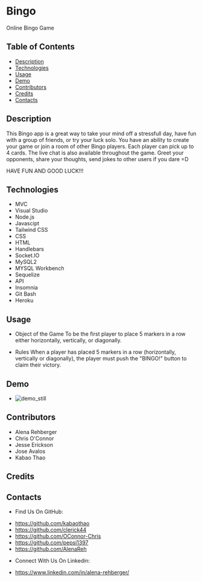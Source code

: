 # Bingo

Online Bingo Game
  
## Table of Contents

  - [Description](#Description)
  - [Technologies](#Technologies)
  - [Usage](#Usage)
  - [Demo](#Demo)
  - [Contributors](#Contributors)
  - [Credits](#Credits)
  - [Contacts](#Contacts)
  

## Description 

This Bingo app is a great way to take your mind off a stressfull day, have fun with a group of friends, or try your luck solo. You have an ability to create your game or join a room of other Bingo players. Each player can pick up to 4 cards. The live chat is also available throughout the game. Greet your opponents, share your thoughts, send jokes to other users if you dare =D

HAVE FUN AND GOOD LUCK!!!


## Technologies

* MVC
* Visual Studio
* Node.js
* Javascipt
* Tailwind CSS
* CSS
* HTML
* Handlebars
* Socket.IO
* MySQL2
* MYSQL Workbench
* Sequelize
* API
* Insomnia
* Git Bash
* Heroku

## Usage

* Object of the Game
To be the first player to place 5 markers in a row either horizontally, vertically, or diagonally.

* Rules
When a player has placed 5 markers in a row (horizontally, vertically or diagonally), the player must push the "BINGO!" button to claim their victory.

## Demo 

  * ![demo_still](public/assets/images/demo.png)

  
## Contributors

* Alena Rehberger
* Chris O'Connor
* Jesse Erickson
* Jose Avalos
* Kabao Thao

## Credits


## Contacts

  * Find Us On GitHub: 
   - https://github.com/kabaothao
   - https://github.com/clerick44
   - https://github.com/OConnor-Chris
   - https://github.com/pepsi1397
   - https://github.com/AlenaReh

  * Connect With Us On Linkedin: 
   - https://www.linkedin.com/in/alena-rehberger/